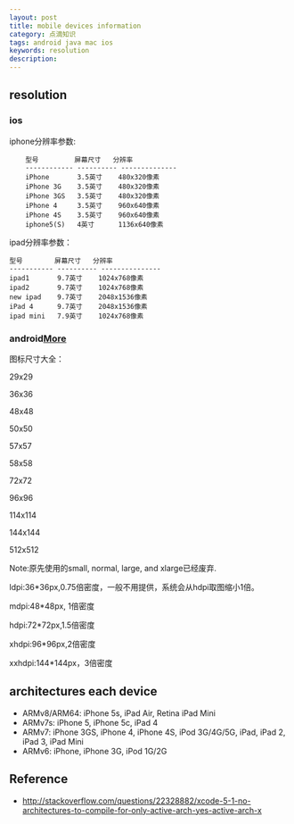 ```yaml
---
layout: post
title: mobile devices information
category: 点滴知识
tags: android java mac ios
keywords: resolution
description: 
---
```

## resolution

### ios


iphone分辨率参数:

```
    型号         屏幕尺寸   分辨率
    ------------ ---------- --------------
    iPhone       3.5英寸    480x320像素
    iPhone 3G    3.5英寸    480x320像素
    iPhone 3GS   3.5英寸    480x320像素
    iPhone 4     3.5英寸    960x640像素
    iPhone 4S    3.5英寸    960x640像素
    iphone5(S)   4英寸      1136x640像素
```

ipad分辨率参数：

    型号        屏幕尺寸   分辨率
    ----------- ---------- ---------------
    ipad1       9.7英寸    1024x768像素
    ipad2       9.7英寸    1024x768像素
    new ipad    9.7英寸    2048x1536像素
    iPad 4      9.7英寸    2048x1536像素
    ipad mini   7.9英寸    1024x768像素

### android[More](http://developer.android.com/guide/practices/screens_support.html)



图标尺寸大全：

29x29

36x36

48x48

50x50

57x57

58x58

72x72

96x96

114x114

144x144

512x512


Note:原先使用的small, normal, large, and xlarge已经废弃.

ldpi:36*36px,0.75倍密度，一般不用提供，系统会从hdpi取图缩小1倍。

mdpi:48*48px, 1倍密度

hdpi:72*72px,1.5倍密度

xhdpi:96*96px,2倍密度

xxhdpi:144*144px，3倍密度


## architectures each device

* ARMv8/ARM64: iPhone 5s, iPad Air, Retina iPad Mini
* ARMv7s: iPhone 5, iPhone 5c, iPad 4
* ARMv7: iPhone 3GS, iPhone 4, iPhone 4S, iPod 3G/4G/5G, iPad, iPad 2, iPad 3, iPad Mini
* ARMv6: iPhone, iPhone 3G, iPod 1G/2G

## Reference

* <http://stackoverflow.com/questions/22328882/xcode-5-1-no-architectures-to-compile-for-only-active-arch-yes-active-arch-x>